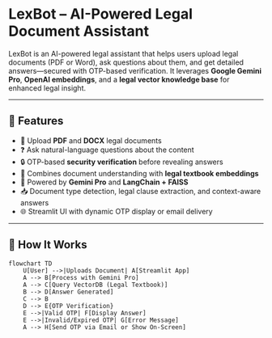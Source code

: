 # LexBot – AI-Powered Legal Document Assistant

LexBot is an AI-powered legal assistant that helps users upload legal documents (PDF or Word), ask questions about them, and get detailed answers—secured with OTP-based verification. It leverages **Google Gemini Pro**, **OpenAI embeddings**, and a **legal vector knowledge base** for enhanced legal insight.

---

## 🚀 Features

- 📄 Upload **PDF** and **DOCX** legal documents
- ❓ Ask natural-language questions about the content
- 🔒 OTP-based **security verification** before revealing answers
- 🧠 Combines document understanding with **legal textbook embeddings**
- 🧬 Powered by **Gemini Pro** and **LangChain + FAISS**
- 📥 Document type detection, legal clause extraction, and context-aware answers
- 🌐 Streamlit UI with dynamic OTP display or email delivery

---

## 🧠 How It Works

```mermaid
flowchart TD
    U[User] -->|Uploads Document| A[Streamlit App]
    A --> B[Process with Gemini Pro]
    A --> C[Query VectorDB (Legal Textbook)]
    B --> D[Answer Generated]
    C --> B
    D --> E{OTP Verification}
    E -->|Valid OTP| F[Display Answer]
    E -->|Invalid/Expired OTP| G[Error Message]
    A --> H[Send OTP via Email or Show On-Screen]
